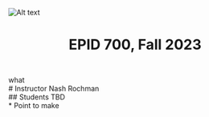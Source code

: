 ![Alt text](https://github.com/evoheal/EPID-700-Fall-2023/blob/main/CUNYbannerImage.png)
# <p align="center">EPID 700, Fall 2023</p>
<br/>
what
<br/>
# Instructor
Nash Rochman
<br/>
## Students
TBD
<br/>
* Point to make
